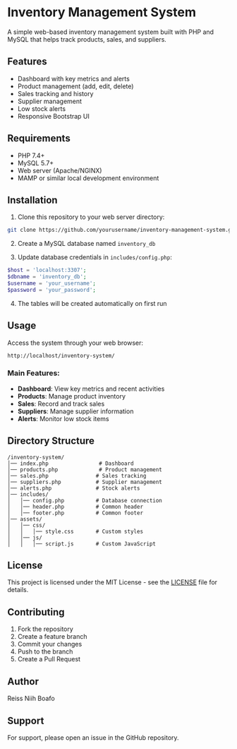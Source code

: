 # Inventory Management System

A simple web-based inventory management system built with PHP and MySQL that helps track products, sales, and suppliers.

## Features

- Dashboard with key metrics and alerts
- Product management (add, edit, delete)
- Sales tracking and history
- Supplier management
- Low stock alerts
- Responsive Bootstrap UI

## Requirements

- PHP 7.4+
- MySQL 5.7+
- Web server (Apache/NGINX)
- MAMP or similar local development environment

## Installation

1. Clone this repository to your web server directory:
```bash
git clone https://github.com/yourusername/inventory-management-system.git
```

2. Create a MySQL database named `inventory_db`

3. Update database credentials in `includes/config.php`:
```php
$host = 'localhost:3307';
$dbname = 'inventory_db';
$username = 'your_username';
$password = 'your_password';
```

4. The tables will be created automatically on first run

## Usage

Access the system through your web browser:
```
http://localhost/inventory-system/
```

### Main Features:
- **Dashboard**: View key metrics and recent activities
- **Products**: Manage product inventory
- **Sales**: Record and track sales
- **Suppliers**: Manage supplier information
- **Alerts**: Monitor low stock items

## Directory Structure

```
/inventory-system/
│── index.php                # Dashboard
│── products.php             # Product management
│── sales.php               # Sales tracking
│── suppliers.php           # Supplier management
│── alerts.php              # Stock alerts
│── includes/
│   │── config.php          # Database connection
│   │── header.php          # Common header
│   │── footer.php          # Common footer
│── assets/
│   │── css/
│   │   │── style.css       # Custom styles
│   │── js/
│   │   │── script.js       # Custom JavaScript
```

## License

This project is licensed under the MIT License - see the [LICENSE](LICENSE) file for details.

## Contributing

1. Fork the repository
2. Create a feature branch
3. Commit your changes
4. Push to the branch
5. Create a Pull Request

## Author

Reiss Niih Boafo

## Support

For support, please open an issue in the GitHub repository.